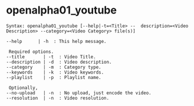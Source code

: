 openalpha01_youtube
===================

    Syntax: openalpha01_youtube [--help|-t=<Title> --  description=<Video Description> --category=<Video Category> file(s)]

    --help      | -h  : This help message.

     Required options.
    --title       | -t  : Video Title.
    --description | -d  : Video description.
    --category    | -m  : Category type.
    --keywords    | -k  : Video keywords.
    --playlist    | -p  : Playlist name.

     Optionally,
    --no-upload   | -n  : No upload, just encode the video.
    --resolution  | -n  : Video resolution.
